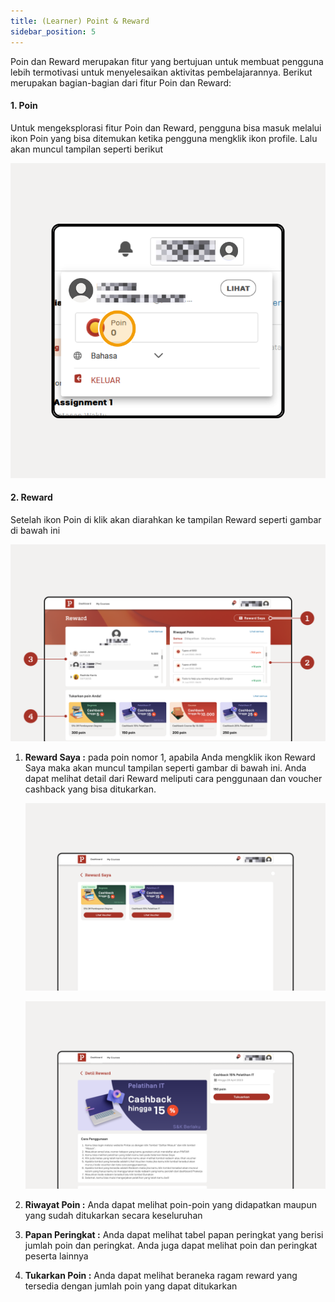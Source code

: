 ```yaml
---
title: (Learner) Point & Reward
sidebar_position: 5
---
```

Poin dan Reward merupakan fitur yang bertujuan untuk membuat pengguna lebih termotivasi untuk menyelesaikan aktivitas pembelajarannya. Berikut merupakan bagian-bagian dari fitur Poin dan Reward:

#### **1. Poin**

Untuk mengeksplorasi fitur Poin dan Reward, pengguna bisa masuk melalui ikon Poin yang bisa ditemukan ketika pengguna mengklik ikon profile. Lalu akan muncul tampilan seperti berikut

![](/img/reward_1.1.png)

#### **2. Reward**

Setelah ikon Poin di klik akan diarahkan ke tampilan Reward seperti gambar di bawah ini 

![](/img/reward_1.2.png)

1. **Reward Saya :** pada poin nomor 1, apabila Anda mengklik ikon Reward Saya maka akan muncul tampilan seperti gambar di bawah ini. Anda dapat melihat detail dari Reward meliputi cara penggunaan dan voucher cashback yang bisa ditukarkan.

   ![](/img/reward_1.4.png)

   ![](/img/reward_1.3.png)
2. **Riwayat Poin :** Anda dapat melihat poin-poin yang didapatkan maupun yang sudah ditukarkan secara keseluruhan
3. **Papan Peringkat :** Anda dapat melihat tabel papan peringkat yang berisi jumlah poin dan peringkat. Anda juga dapat melihat poin dan peringkat peserta lainnya 
4. **Tukarkan Poin :** Anda dapat melihat beraneka ragam reward yang tersedia dengan jumlah poin yang dapat ditukarkan

